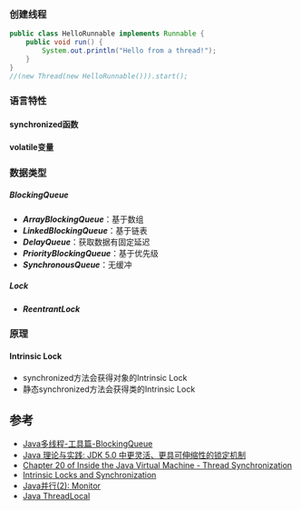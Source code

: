 ### 创建线程
```java
public class HelloRunnable implements Runnable {
    public void run() {
        System.out.println("Hello from a thread!");
    }
}
//(new Thread(new HelloRunnable())).start();
```

### 语言特性
#### synchronized函数
#### volatile变量
### 数据类型
##### BlockingQueue
* ***ArrayBlockingQueue***：基于数组
* ***LinkedBlockingQueue***：基于链表
* ***DelayQueue***：获取数据有固定延迟
* ***PriorityBlockingQueue***：基于优先级
* ***SynchronousQueue***：无缓冲

##### Lock
* ***ReentrantLock***

### 原理
#### Intrinsic Lock
* synchronized方法会获得对象的Intrinsic Lock
* 静态synchronized方法会获得类的Intrinsic Lock

## 参考
* [Java多线程-工具篇-BlockingQueue](http://www.cnblogs.com/jackyuj/archive/2010/11/24/1886553.html)
* [Java 理论与实践: JDK 5.0 中更灵活、更具可伸缩性的锁定机制](http://www.ibm.com/developerworks/cn/java/j-jtp10264/index.html)
* [Chapter 20 of Inside the Java Virtual Machine - Thread Synchronization](https://www.artima.com/insidejvm/ed2/threadsynch2.html)
* [Intrinsic Locks and Synchronization](https://docs.oracle.com/javase/tutorial/essential/concurrency/locksync.html)
* [Java并行(2): Monitor](http://www.cnblogs.com/tomsheep/archive/2010/06/09/1754419.html)
* [Java ThreadLocal](http://tutorials.jenkov.com/java-concurrency/threadlocal.html)